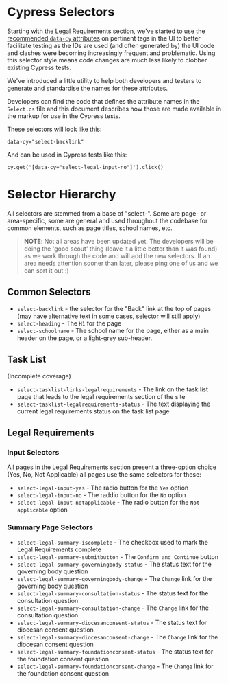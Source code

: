# Cypress Selectors

Starting with the Legal Requirements section, we've started to use the [recommended `data-cy` attributes](https://docs.cypress.io/guides/references/best-practices#Selecting-Elements) on pertinent tags in the UI to better facilitate testing as the IDs are used (and often generated by) the UI code and clashes were becoming increasingly frequent and problematic. Using this selector style means code changes are much less likely to clobber existing Cypress tests.

We've introduced a little utility to help both developers and testers to generate and standardise the names for these attributes.

Developers can find the code that defines the attribute names in the `Select.cs` file and this document describes how those are made available in the markup for use in the Cypress tests.

These selectors will look like this:

```
data-cy="select-backlink"
```

And can be used in Cypress tests like this:

```
cy.get('[data-cy="select-legal-input-no"]').click()
```

# Selector Hierarchy

All selectors are stemmed from a base of "select-". Some are page- or area-specific, some are general and used throughout the codebase for common elements, such as page titles, school names, etc.

> **NOTE**: Not all areas have been updated yet. The developers will be doing the 'good scout' thing (leave it a little better than it was found) as we work through the code and will add the new selectors. If an area needs attention sooner than later, please ping one of us and we can sort it out :)

## Common Selectors

- `select-backlink` - the selector for the "Back" link at the top of pages (may have alternative text in some cases, selector will still apply)
- `select-heading` - The `H1` for the page
- `select-schoolname` - The school name for the page, either as a main header on the page, or a light-grey sub-header.

## Task List

(Incomplete coverage)

- `select-tasklist-links-legalrequirements` - The link on the task list page that leads to the legal requirements section of the site
- `select-tasklist-legalrequirements-status` - The text displaying the current legal requirements status on the task list page

## Legal Requirements

### Input Selectors

All pages in the Legal Requirements section present a three-option choice (Yes, No, Not Applicable) all pages use the same selectors for these:

- `select-legal-input-yes` - The radio button for the `Yes` option
- `select-legal-input-no` - The raddio button for the `No` option
- `select-legal-input-notapplicable` - The radio button for the `Not applicable` option

### Summary Page Selectors

- `select-legal-summary-iscomplete` - The checkbox used to mark the Legal Requirements complete
- `select-legal-summary-submitbutton` - The `Confirm and Continue` button
- `select-legal-summary-governingbody-status` - The status text for the governing body question
- `select-legal-summary-governingbody-change` - The `Change` link for the governing body question
- `select-legal-summary-consultation-status` - The status text for the consultation question
- `select-legal-summary-consultation-change` - The `Change` link for the consultation question
- `select-legal-summary-diocesanconsent-status` - The status text for diocesan consent question
- `select-legal-summary-diocesanconsent-change` - The `Change` link for the diocesan consent question
- `select-legal-summary-foundationconsent-status` - The status text for the foundation consent question
- `select-legal-summary-foundationconsent-change` - The `Change` link for the foundation consent question


